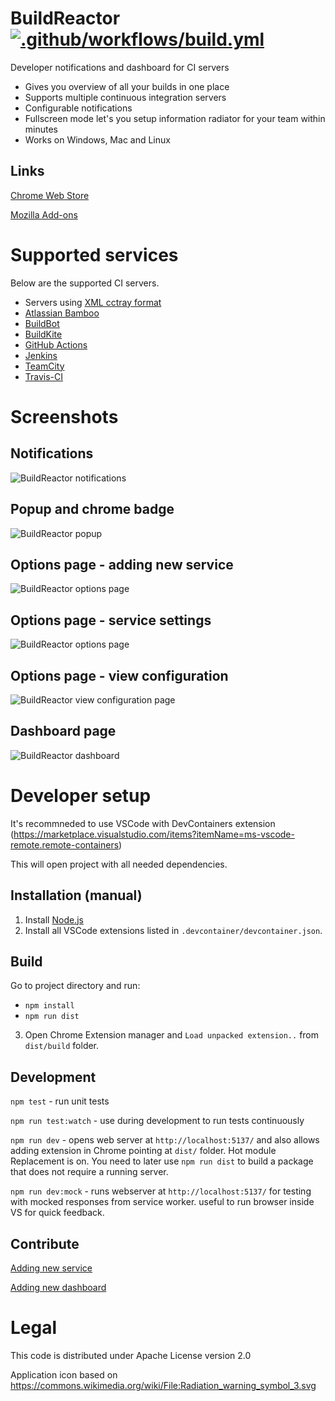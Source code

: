 # BuildReactor [![.github/workflows/build.yml](https://github.com/AdamNowotny/BuildReactor/actions/workflows/build.yml/badge.svg)](https://github.com/AdamNowotny/BuildReactor/actions/workflows/build.yml)

Developer notifications and dashboard for CI servers

-   Gives you overview of all your builds in one place
-   Supports multiple continuous integration servers
-   Configurable notifications
-   Fullscreen mode let's you setup information radiator for your team within minutes
-   Works on Windows, Mac and Linux

## Links

[Chrome Web Store](https://chrome.google.com/webstore/detail/buildreactor/agfdekbncfakhgofmaacjfkpbhjhpjmp)

[Mozilla Add-ons](https://addons.mozilla.org/en-GB/firefox/addon/buildreactor-extension/)

# Supported services

Below are the supported CI servers.

-   Servers using [XML cctray format](https://github.com/robertmaldon/cc_dashboard/blob/master/README.md#multiple-project-summary-reporting-standard)
-   [Atlassian Bamboo](http://www.atlassian.com/software/bamboo/)
-   [BuildBot](http://buildbot.net/)
-   [BuildKite](https://buildkite.com/)
-   [GitHub Actions](https://github.com/features/actions)
-   [Jenkins](http://jenkins.io/)
-   [TeamCity](http://www.jetbrains.com/teamcity/)
-   [Travis-CI](http://travis-ci.org/)

# Screenshots

## Notifications

<img src="docs/notifications-640x400.png" alt="BuildReactor notifications">

## Popup and chrome badge

<img src="docs/popup-640x400.png" alt="BuildReactor popup">

## Options page - adding new service

<img src="docs/settings-new-1280x800.png" alt="BuildReactor options page">

## Options page - service settings

<img src="docs/settings-1280x800.png" alt="BuildReactor options page">

## Options page - view configuration

<img src="docs/settings-view-1280x800.png" alt="BuildReactor view configuration page">

## Dashboard page

<img src="docs/dashboard-1280x800.png" alt="BuildReactor dashboard">

# Developer setup

It's recommneded to use VSCode with DevContainers extension (https://marketplace.visualstudio.com/items?itemName=ms-vscode-remote.remote-containers)

This will open project with all needed dependencies.

## Installation (manual)

1. Install [Node.js](http://nodejs.org/)
2. Install all VSCode extensions listed in `.devcontainer/devcontainer.json`.

## Build

Go to project directory and run:

-   `npm install`
-   `npm run dist`

3. Open Chrome Extension manager and `Load unpacked extension..` from `dist/build` folder.

## Development

`npm test` - run unit tests

`npm run test:watch` - use during development to run tests continuously

`npm run dev` - opens web server at `http://localhost:5137/` and also allows adding extension in Chrome pointing at `dist/` folder. Hot module Replacement is on. You need to later use `npm run dist` to build a package that does not require a running server.

`npm run dev:mock` - runs webserver at `http://localhost:5137/` for testing with mocked responses from service worker. useful to run browser inside VS for quick feedback.

## Contribute

[Adding new service](docs/new-service.markdown)

[Adding new dashboard](docs/new-dashboard.markdown)

# Legal

This code is distributed under Apache License version 2.0

Application icon based on https://commons.wikimedia.org/wiki/File:Radiation_warning_symbol_3.svg
